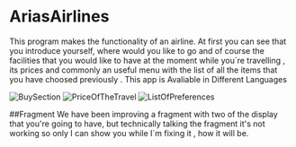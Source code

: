 
# AriasAirlines
This program makes the functionality  of an airline. At first you can see that you introduce yourself, where would you like to go and of course the facilities that you would like to have at the moment while you´re travelling , its prices and commonly an useful menu with  the list of all the items that you have choosed previously . This app is Avaliable in Different Languages

![BuySection](https://user-images.githubusercontent.com/73525861/142480499-cdd4d9b1-a218-47ea-8b64-578d74e25e72.png)
![PriceOfTheTravel](https://user-images.githubusercontent.com/73525861/142480504-632efb40-c156-4a7c-bc13-4495ec98267f.png)
![ListOfPreferences](https://user-images.githubusercontent.com/73525861/142480513-6eda482e-a52b-4462-ac55-a34d9a33c53a.png)


##Fragment
We have been  improving a fragment with two of the display that you're going to have,  but technically talking  the fragment it's not working so only I can show you  while I´m fixing it , how it will be.
